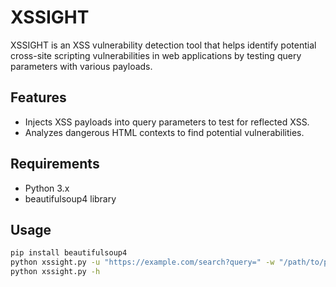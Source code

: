 # XSSIGHT

XSSIGHT is an XSS vulnerability detection tool that helps identify potential cross-site scripting vulnerabilities in web applications by testing query parameters with various payloads.

## Features
- Injects XSS payloads into query parameters to test for reflected XSS.
- Analyzes dangerous HTML contexts to find potential vulnerabilities.
## Requirements
- Python 3.x
- beautifulsoup4 library
## Usage

```bash
pip install beautifulsoup4
python xssight.py -u "https://example.com/search?query=" -w "/path/to/payloads.txt"
python xssight.py -h 
